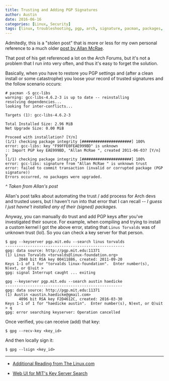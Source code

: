 ```yaml
---
title: Trusting and Adding PGP Signatures
author: Austin
date: 2016-06-16
categories: [Linux, Security]
tags: [linux, troubleshooting, pgp, arch, signature, pacman, packages, installation]
---
```


Admitedly, this is a "stolen post" that is more or less for my own personal reference to a much older [post by Allan McRae](http://allanmcrae.com/2011/12/pacman-package-signing-4-arch-linux/).

That post of his get referenced a lot on the Arch Forums, but it's not a problem that I run into very often, and thus it's easy to forget the solution.

Basically, when you have to restore you PGP settings and (after a clean install or some catastrophe) you loose your record of trusted signatures and the follow scenario occurs:

```
# pacman -S gcc-libs
warning: gcc-libs-4.6.2-3 is up to date -- reinstalling
resolving dependencies...
looking for inter-conflicts...
 
Targets (1): gcc-libs-4.6.2-3
 
Total Installed Size: 2.96 MiB
Net Upgrade Size: 0.00 MiB
 
Proceed with installation? [Y/n]
(1/1) checking package integrity [######################] 100%
error: gcc-libs: key "F99FFE0FEAE999BD" is unknown
:: Import PGP key EAE999BD, "Allan McRae ", created 2011-06-03? [Y/n] y
(1/1) checking package integrity [######################] 100%
error: gcc-libs: signature from "Allan McRae " is unknown trust
error: failed to commit transaction (invalid or corrupted package (PGP signature))
Errors occurred, no packages were upgraded.
```
*^ Taken from Allan's post*

Allan's post talks about automating the trust / add process for Arch devs and trusted users, but I haven't run into that error that I can recall -- *I guess I just havne't installed any of their (signed) packages*.

Anyway, you can manually do trust and add PGP keys after you've investigated their source.  For example, when compiling and trying to install a custom kernel I got the above error, stating that ```Linus Torvalds``` was of unknown trust (lol).  So you can check a key server for that person.

```
$ gpg --keyserver pgp.mit.edu --search linus torvalds
-----------------------------------------------------
gpg: data source: http://pgp.mit.edu:11371
(1)	Linus Torvalds <torvalds@linux-foundation.org>
	  2048 bit RSA key 00411886, created: 2011-09-20
Keys 1-1 of 1 for "torvalds linux-foundation".  Enter number(s), N)ext, or Q)uit >
gpg: signal Interrupt caught ... exiting

```

```
gpg --keyserver pgp.mit.edu --search austin haedicke
----------------------------------------------------
gpg: data source: http://pgp.mit.edu:11371
(1)	Austin <austin.haedicke@gmail.com>
	  4096 bit RSA key F2D4612C, created: 2016-03-30
Keys 1-1 of 1 for "haedicke austin".  Enter number(s), N)ext, or Q)uit > q
gpg: error searching keyserver: Operation cancelled
```

Once verified, you can receive (add) that key:

```$ gpg --recv-key <key_id>```

And then locally sign it:

```$ gpg --lsign <key_id>```

-----
* [Additional Reading from The Linux.com](https://www.linux.com/blog/pgp-web-trust-delegated-trust-and-keyservers)

* [Web UI for MIT's Key Server Search](https://pgp.mit.edu/)
